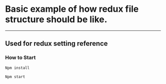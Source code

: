 # **Basic example of how redux file structure should be like.**

---

## **Used for redux setting reference**

### How to Start

>

```javascript
Npm install
```

```javascript
Npm start
```
